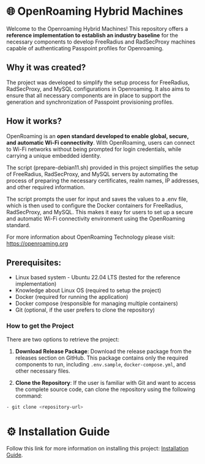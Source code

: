 # 🌐︎ OpenRoaming Hybrid Machines

Welcome to the Openroaming Hybrid Machines! This repository offers a **reference implementation to establish an industry baseline** for the necessary components to develop FreeRadius and RadSecProxy machines capable of authenticating Passpoint profiles for Openroaming.

## Why it was created?

The project was developed to simplify the setup process for FreeRadius, RadSecProxy, and MySQL configurations in Openroaming. It also aims to ensure that all necessary components are in place to support the generation and synchronization of Passpoint provisioning profiles.

## How it works?

OpenRoaming is an **open standard developed to enable global, secure, and automatic Wi-Fi connectivity**. With OpenRoaming, users can connect to Wi-Fi networks without being prompted for login credentials, while carrying a unique embedded identity.

The script (prepare-debian11.sh) provided in this project simplifies the setup of FreeRadius, RadSecProxy, and MySQL servers by automating the process of preparing the necessary certificates, realm names, IP addresses, and other required information.

The script prompts the user for input and saves the values to a .env file, which is then used to configure the Docker containers for FreeRadius, RadSecProxy, and MySQL. This makes it easy for users to set up a secure and
automatic Wi-Fi connectivity environment using the OpenRoaming standard.

For more information about OpenRoaming Technology please visit: https://openroaming.org

## Prerequisites:
- Linux based system - Ubuntu 22.04 LTS (tested for the reference implementation)
- Knowledge about Linux OS (required to setup the project)
- Docker (required for running the application)
- Docker compose (responsible for managing multiple containers)
- Git (optional, if the user prefers to clone the repository)

### How to get the Project

There are two options to retrieve the project:

1. **Download Release Package**: Download the release package from the releases section on GitHub. This package contains
   only the required components to run,
   including `.env.sample`, `docker-compose.yml`, and other necessary files.


2. **Clone the Repository**: If the user is familiar with Git and want to access the complete source code, can clone the
   repository using the following command:

```bash
- git clone <repository-url>
```

# ⚙️ Installation Guide

Follow this link for more information on installing this project: [Installation Guide](INSTALATION.md).

